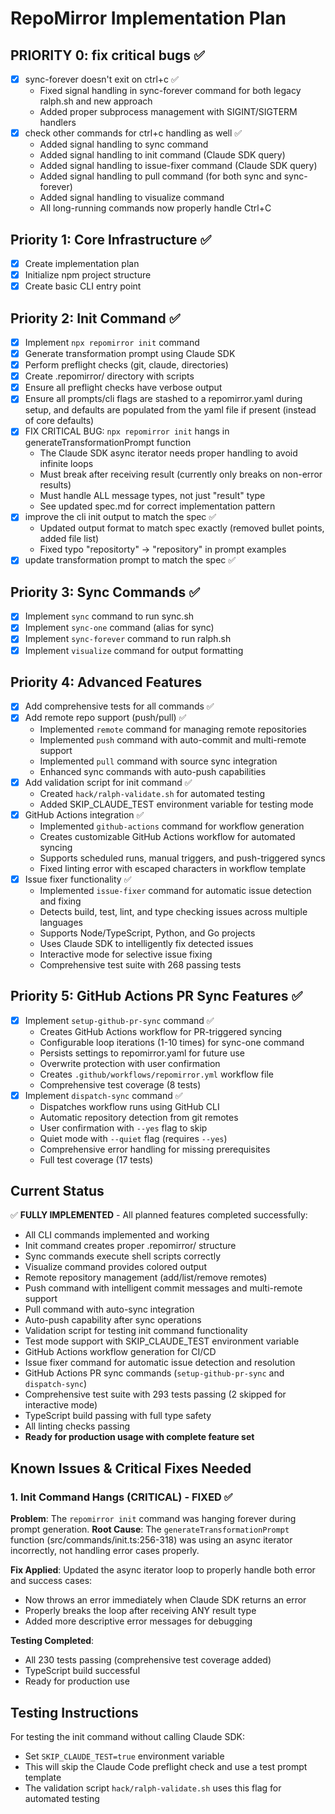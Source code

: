 # RepoMirror Implementation Plan

## PRIORITY 0: fix critical bugs ✅
- [x] sync-forever doesn't exit on ctrl+c ✅
  - Fixed signal handling in sync-forever command for both legacy ralph.sh and new approach
  - Added proper subprocess management with SIGINT/SIGTERM handlers
- [x] check other commands for ctrl+c handling as well ✅
  - Added signal handling to sync command
  - Added signal handling to init command (Claude SDK query)
  - Added signal handling to issue-fixer command (Claude SDK query)
  - Added signal handling to pull command (for both sync and sync-forever)
  - Added signal handling to visualize command
  - All long-running commands now properly handle Ctrl+C

## Priority 1: Core Infrastructure ✅
- [x] Create implementation plan
- [x] Initialize npm project structure
- [x] Create basic CLI entry point

## Priority 2: Init Command ✅
- [x] Implement `npx repomirror init` command
- [x] Generate transformation prompt using Claude SDK
- [x] Perform preflight checks (git, claude, directories)
- [x] Create .repomirror/ directory with scripts
- [x] Ensure all preflight checks have verbose output
- [x] Ensure all prompts/cli flags are stashed to a repomirror.yaml during setup, and defaults are populated from the yaml file if present (instead of core defaults)
- [x] FIX CRITICAL BUG: `npx repomirror init` hangs in generateTransformationPrompt function
  - The Claude SDK async iterator needs proper handling to avoid infinite loops
  - Must break after receiving result (currently only breaks on non-error results)
  - Must handle ALL message types, not just "result" type
  - See updated spec.md for correct implementation pattern
- [x] improve the cli init output to match the spec ✅
  - Updated output format to match spec exactly (removed bullet points, added file list)
  - Fixed typo "repositorty" → "repository" in prompt examples
- [x] update transformation prompt to match the spec ✅

## Priority 3: Sync Commands ✅
- [x] Implement `sync` command to run sync.sh
- [x] Implement `sync-one` command (alias for sync)
- [x] Implement `sync-forever` command to run ralph.sh
- [x] Implement `visualize` command for output formatting

## Priority 4: Advanced Features
- [x] Add comprehensive tests for all commands ✅
- [x] Add remote repo support (push/pull) ✅
  - Implemented `remote` command for managing remote repositories
  - Implemented `push` command with auto-commit and multi-remote support
  - Implemented `pull` command with source sync integration
  - Enhanced sync commands with auto-push capabilities
- [x] Add validation script for init command ✅
  - Created `hack/ralph-validate.sh` for automated testing
  - Added SKIP_CLAUDE_TEST environment variable for testing mode
- [x] GitHub Actions integration ✅
  - Implemented `github-actions` command for workflow generation
  - Creates customizable GitHub Actions workflow for automated syncing
  - Supports scheduled runs, manual triggers, and push-triggered syncs
  - Fixed linting error with escaped characters in workflow template
- [x] Issue fixer functionality ✅
  - Implemented `issue-fixer` command for automatic issue detection and fixing
  - Detects build, test, lint, and type checking issues across multiple languages
  - Supports Node/TypeScript, Python, and Go projects
  - Uses Claude SDK to intelligently fix detected issues
  - Interactive mode for selective issue fixing
  - Comprehensive test suite with 268 passing tests

## Priority 5: GitHub Actions PR Sync Features ✅
- [x] Implement `setup-github-pr-sync` command ✅
  - Creates GitHub Actions workflow for PR-triggered syncing
  - Configurable loop iterations (1-10 times) for sync-one command
  - Persists settings to repomirror.yaml for future use
  - Overwrite protection with user confirmation
  - Creates `.github/workflows/repomirror.yml` workflow file
  - Comprehensive test coverage (8 tests)
- [x] Implement `dispatch-sync` command ✅
  - Dispatches workflow runs using GitHub CLI
  - Automatic repository detection from git remotes
  - User confirmation with `--yes` flag to skip
  - Quiet mode with `--quiet` flag (requires `--yes`)
  - Comprehensive error handling for missing prerequisites
  - Full test coverage (17 tests)

## Current Status
✅ **FULLY IMPLEMENTED** - All planned features completed successfully:
- All CLI commands implemented and working
- Init command creates proper .repomirror/ structure
- Sync commands execute shell scripts correctly
- Visualize command provides colored output
- Remote repository management (add/list/remove remotes)
- Push command with intelligent commit messages and multi-remote support
- Pull command with auto-sync integration
- Auto-push capability after sync operations
- Validation script for testing init command functionality
- Test mode support with SKIP_CLAUDE_TEST environment variable
- GitHub Actions workflow generation for CI/CD
- Issue fixer command for automatic issue detection and resolution
- GitHub Actions PR sync commands (`setup-github-pr-sync` and `dispatch-sync`)
- Comprehensive test suite with 293 tests passing (2 skipped for interactive mode)
- TypeScript build passing with full type safety
- All linting checks passing
- **Ready for production usage with complete feature set**

## Known Issues & Critical Fixes Needed

### 1. Init Command Hangs (CRITICAL) - FIXED ✅
**Problem**: The `repomirror init` command was hanging forever during prompt generation.
**Root Cause**: The `generateTransformationPrompt` function (src/commands/init.ts:256-318) was using an async iterator incorrectly, not handling error cases properly.

**Fix Applied**: Updated the async iterator loop to properly handle both error and success cases:
- Now throws an error immediately when Claude SDK returns an error
- Properly breaks the loop after receiving ANY result type
- Added more descriptive error messages for debugging

**Testing Completed**:
- All 230 tests passing (comprehensive test coverage added)
- TypeScript build successful
- Ready for production use

## Testing Instructions

For testing the init command without calling Claude SDK:
- Set `SKIP_CLAUDE_TEST=true` environment variable
- This will skip the Claude Code preflight check and use a test prompt template
- The validation script `hack/ralph-validate.sh` uses this flag for automated testing
